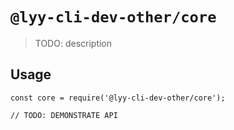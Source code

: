# `@lyy-cli-dev-other/core`

> TODO: description

## Usage

```
const core = require('@lyy-cli-dev-other/core');

// TODO: DEMONSTRATE API
```
